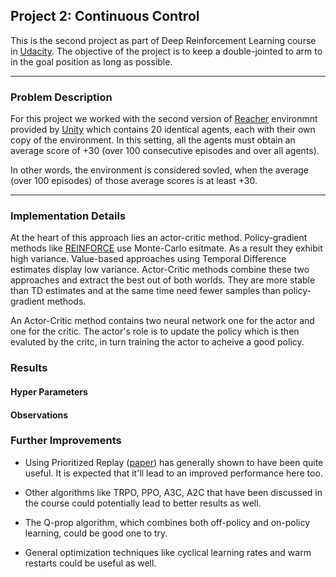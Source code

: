 ## Project 2: Continuous Control

This is the second project as part of Deep Reinforcement Learning course in [Udacity](https://www.udacity.com/course/deep-reinforcement-learning-nanodegree--nd893).
The objective of the project is to keep a double-jointed to arm to in the goal position as long as possible.

---

### Problem Description

For this project we worked with the second version of [Reacher](https://github.com/Unity-Technologies/ml-agents/blob/master/docs/Learning-Environment-Examples.md#reacher) environmnt provided by [Unity](https://github.com/Unity-Technologies)
which contains 20 identical agents, each with their own copy of the environment. In this setting, all the agents must obtain an average score of +30 (over 100 consecutive episodes and over all agents).

In other words, the environment is considered sovled,  when the average (over 100 episodes) of those average scores is at least +30.

---

### Implementation Details
At the heart of this approach lies an actor-critic method. Policy-gradient methods like [REINFORCE](http://www-anw.cs.umass.edu/~barto/courses/cs687/williams92simple.pdf) use Monte-Carlo esitmate.
As a result they exhibit high variance. Value-based approaches using Temporal Difference estimates display low variance. Actor-Critic methods combine these two
approaches and extract the best out of both worlds. They are more stable than TD estimates and at the same time need fewer samples than policy-gradient methods.

An Actor-Critic method contains two neural network one for the actor and one for the critic. The actor's role is to update the policy which is then 
evaluted by the critc, in turn training the actor to acheive a good policy. 


### Results

#### Hyper Parameters

#### Observations

### Further Improvements

- Using Prioritized Replay ([paper](https://arxiv.org/abs/1511.05952)) has generally shown to have been quite useful. It is expected that it'll lead to an improved performance here too.

- Other algorithms like TRPO, PPO, A3C, A2C that have been discussed in the course could potentially lead to better results as well.

- The Q-prop algorithm, which combines both off-policy  and on-policy learning, could be good one to try.

- General optimization techniques like cyclical learning rates and warm restarts could be useful as well.
